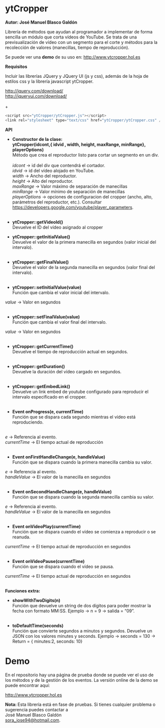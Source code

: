 ytCropper
===========
<b>Autor: José Manuel Blasco Galdón</b>

Librería de métodos que ayudan al programador a implementar de forma sencilla un módulo que corta vídeos de YouTube. Se trata de una previsualización de vídeo con un segmento para el corte y métodos para la recolección de valores (manecillas, tiempo de reproducción).


Se puede ver una <b>demo</b> de su uso en: http://www.ytcropper.hol.es

<b>Requisitos</b>

Incluir las librerías JQuery y JQuery UI (js y css), además de la hoja de estilos css y la librería javascript ytCropper.

http://jquery.com/download/ <br/>
http://jqueryui.com/download/ <br/><br/>
      +
```javascript
<script src="ytCropper/ytCropper.js"></script>
<link rel="stylesheet" type="text/css" href="ytCropper/ytCropper.css" />
```

<b>API</b>

-	<b>Constructor de la clase: <br />
ytCropper(idcont,{ idvid , width, height, maxRange, minRange}, playerOptions)</b> <br />
Método que crea el reproductor listo para cortar un segmento en un div. <br /> <br />
<i>idcont</i> -> id del div que contendrá el cortador. <br />
<i>idvid</i> -> id del vídeo alojado en YouTube. <br />
<i>width</i> -> Ancho del reproductor. <br />
<i>height</i> -> Alto del reproductor. <br />
<i>maxRange</i> -> Valor máximo de separación de manecillas <br />
<i>minRange</i> -> Valor mínimo de separación de manecillas <br />
<i>playerOptions</i> -> opciones de configuracion del cropper (ancho, alto, parámetros del reproductor, etc.). Consultar https://developers.google.com/youtube/player_parameters. <br /> <br />

-	<b>ytCropper::getVideoId() </b> <br />
Devuelve el ID del vídeo asignado al cropper

-	<b>ytCropper::getInitialValue() </b><br />
Devuelve el valor de la primera manecilla en segundos (valor inicial del intervalo).<br /><br />

-	<b>ytCropper::getFinalValue() </b><br />
Devuelve el valor de la segunda manecilla en segundos (valor final del intervalo).<br /><br />

-	<b>ytCropper::setInitialValue(value) </b><br />
Función que cambia el valor inicial del intervalo.<br />

<i>value</i> -> Valor en segundos<br /><br />

-	<b>ytCropper::setFinalValue(value) </b><br />
Función que cambia el valor final del intervalo.<br />

<i>value</i> -> Valor en segundos<br /><br />

-	<b>ytCropper::getCurrentTime() </b><br />
Devuelve el tiempo de reproducción actual en segundos. <br /><br />

-	<b>ytCropper::getDuration() </b><br />
Devuelve la duración del vídeo cargado en segundos.<br /><br />

-	<b>ytCropper::getEmbedLink() </b><br />
Devuelve un link embed de youtube configurado para reproducir el intervalo especificado en el cropper.<br /><br />

-	<b>Event onProgress(e, currentTime) </b><br />
Función que se dispara cada segundo mientras el vídeo está reproduciendo. <br /><br />

<i>e</i> -> Referencia al evento.<br />
<i>currentTime</i> -> El tiempo actual de reproducción <br /><br />

-	<b>Event onFirstHandleChange(e, handleValue) </b> <br />
Función que se dispara cuando la primera manecilla cambia su valor.<br />

<i>e</i> -> Referencia al evento. <br />
<i>handleValue</i> -> El valor de la manecilla en segundos<br /><br />

-	<b>Event onSecondHandleChange(e, handleValue) </b><br />
Función que se dispara cuando la segunda manecilla cambia su valor.<br />

<i>e</i> -> Referencia al evento.<br />
<i>handleValue</i> -> El valor de la manecilla en segundos<br /><br />

- <b>Event onVideoPlay(currentTime) </b><br />
Función que se dispara cuando el vídeo se comienza a reproducir o se reanuda.<br />

<i>currentTime</i> -> El tiempo actual de reproducción en segundos<br /><br />

-	<b>Event onVideoPause(currentTime) </b><br />
Función que se dispara cuando el vídeo se pausa.<br />

<i>currentTime</i> -> El tiempo actual de reproducción en segundos<br /><br />

<b>Funciones extra: </b><br />
-	<b>showWithTwoDigits(n)  </b><br />
Función que devuelve un string de dos dígitos para poder mostrar la fecha con formato MM:SS. Ejemplo -> n = 9 -> salida = “09”. <br /><br />

-	<b>toDefaultTime(seconds) </b><br />
Función que convierte segundos a minutos y segundos. Devuelve un JSON con los valores minutes y seconds. Ejemplo -> seconds = 130 -> Return = { minutes:2, seconds: 10}


Demo
====================================

En el repositorio hay una página de prueba donde se puede ver el uso de los métodos y de la gestión de los eventos. La versión online de la demo se puede encontrar aquí:<br/>

http://www.ytcropper.hol.es


<b> Nota: </b> Esta librería está en fase de pruebas. Si tienes cualquier problema o sugerencia puedes contactar a<br/>
José Manuel Blasco Galdón <br/>
sora_jose94@hotmail.com.
